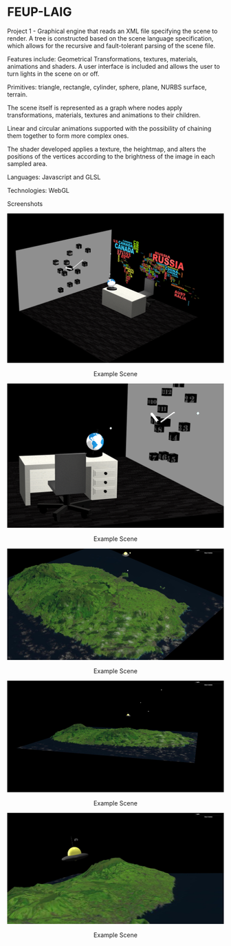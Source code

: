 # FEUP-LAIG
Project 1 - Graphical engine that reads an XML file specifying the scene to render. A tree is constructed based on the scene language specification, which allows for the recursive and fault-tolerant parsing of the scene file.

Features include: Geometrical Transformations, textures, materials, animations and shaders. A user interface is included and allows the user to turn lights in the scene on or off.

Primitives: triangle, rectangle, cylinder, sphere, plane, NURBS surface, terrain.

The scene itself is represented as a graph where nodes apply transformations, materials, textures and animations to their children.

Linear and circular animations supported with the possibility of chaining them together to form more complex ones.

The shader developed applies a texture, the heightmap, and alters the positions of the vertices according to the brightness of the image in each sampled area.  

Languages: Javascript and GLSL

Technologies: WebGL

Screenshots
<p align="center">
  <img src="/Project 1/images/print.png" >
    <span class="caption">
      <p align="center">Example Scene</p>
    </span>
</p>
<p align="center">
  <img src="/Project 1/images/print2.png" >
    <span class="caption">
      <p align="center">Example Scene</p>
    </span>
</p>
<p align="center">
  <img src="/Project 1/images/LAIG_T2_G04.1.jpg" >
    <span class="caption">
      <p align="center">Example Scene</p>
    </span>
</p>
<p align="center">
  <img src="/Project 1/images/LAIG_T2_G04.2.jpg" >
    <span class="caption">
      <p align="center">Example Scene</p>
    </span>
</p>
<p align="center">
  <img src="/Project 1/images/LAIG_T2_G04.3.jpg" >
    <span class="caption">
      <p align="center">Example Scene</p>
    </span>
</p>
